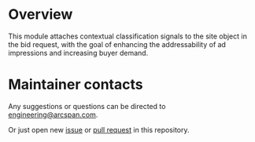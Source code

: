 # Overview

This module attaches contextual classification signals to the site object in the bid request, with the goal of enhancing the addressability of ad impressions and increasing buyer demand.

# Maintainer contacts

Any suggestions or questions can be directed to [engineering@arcspan.com]().

Or just open new [issue](https://github.com/prebid/prebid-server/issues/new)
or [pull request](https://github.com/prebid/prebid-server/pulls) in this repository.

